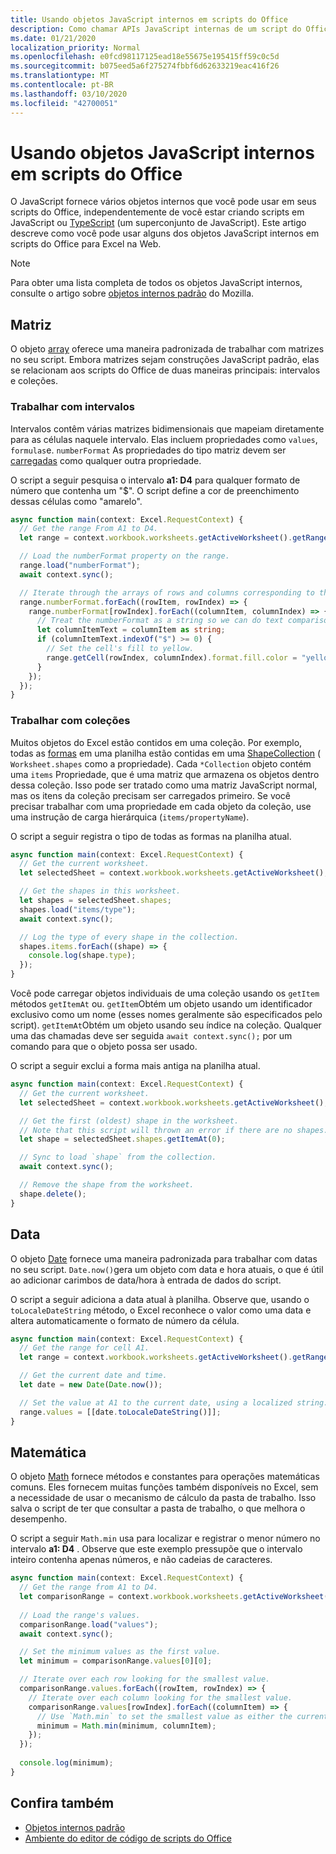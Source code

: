 ```yaml
---
title: Usando objetos JavaScript internos em scripts do Office
description: Como chamar APIs JavaScript internas de um script do Office no Excel na Web.
ms.date: 01/21/2020
localization_priority: Normal
ms.openlocfilehash: e0fcd98117125ead18e55675e195415ff59c0c5d
ms.sourcegitcommit: b075eed5a6f275274fbbf6d62633219eac416f26
ms.translationtype: MT
ms.contentlocale: pt-BR
ms.lasthandoff: 03/10/2020
ms.locfileid: "42700051"
---
```

# <a name="using-built-in-javascript-objects-in-office-scripts"></a>Usando objetos JavaScript internos em scripts do Office

O JavaScript fornece vários objetos internos que você pode usar em seus scripts do Office, independentemente de você estar criando scripts em JavaScript ou [TypeScript](../overview/code-editor-environment.md) (um superconjunto de JavaScript). Este artigo descreve como você pode usar alguns dos objetos JavaScript internos em scripts do Office para Excel na Web.

> [!NOTE]
> Para obter uma lista completa de todos os objetos JavaScript internos, consulte o artigo sobre [objetos internos padrão](https://developer.mozilla.org/docs/Web/JavaScript/Reference/Global_Objects) do Mozilla.

## <a name="array"></a>Matriz

O objeto [array](https://developer.mozilla.org/docs/Web/JavaScript/Reference/Global_Objects/Array) oferece uma maneira padronizada de trabalhar com matrizes no seu script. Embora matrizes sejam construções JavaScript padrão, elas se relacionam aos scripts do Office de duas maneiras principais: intervalos e coleções.

### <a name="working-with-ranges"></a>Trabalhar com intervalos

Intervalos contêm várias matrizes bidimensionais que mapeiam diretamente para as células naquele intervalo. Elas incluem propriedades como `values`, `formulas`e. `numberFormat` As propriedades do tipo matriz devem ser [carregadas](scripting-fundamentals.md#sync-and-load) como qualquer outra propriedade.

O script a seguir pesquisa o intervalo **a1: D4** para qualquer formato de número que contenha um "$". O script define a cor de preenchimento dessas células como "amarelo".

```TypeScript
async function main(context: Excel.RequestContext) {
  // Get the range From A1 to D4.
  let range = context.workbook.worksheets.getActiveWorksheet().getRange("A1:D4");

  // Load the numberFormat property on the range.
  range.load("numberFormat");
  await context.sync();

  // Iterate through the arrays of rows and columns corresponding to those in the range.
  range.numberFormat.forEach((rowItem, rowIndex) => {
    range.numberFormat[rowIndex].forEach((columnItem, columnIndex) => {
      // Treat the numberFormat as a string so we can do text comparisons.
      let columnItemText = columnItem as string;
      if (columnItemText.indexOf("$") >= 0) {
        // Set the cell's fill to yellow.
        range.getCell(rowIndex, columnIndex).format.fill.color = "yellow";
      }
    });
  });
}
```

### <a name="working-with-collections"></a>Trabalhar com coleções

Muitos objetos do Excel estão contidos em uma coleção. Por exemplo, todas as [formas](/javascript/api/office-scripts/excel/excel.shape) em uma planilha estão contidas em uma [ShapeCollection](/javascript/api/office-scripts/excel/excel.shapecollection) ( `Worksheet.shapes` como a propriedade). Cada `*Collection` objeto contém uma `items` Propriedade, que é uma matriz que armazena os objetos dentro dessa coleção. Isso pode ser tratado como uma matriz JavaScript normal, mas os itens da coleção precisam ser carregados primeiro. Se você precisar trabalhar com uma propriedade em cada objeto da coleção, use uma instrução de carga hierárquica (`items/propertyName`).

O script a seguir registra o tipo de todas as formas na planilha atual.

```TypeScript
async function main(context: Excel.RequestContext) {
  // Get the current worksheet.
  let selectedSheet = context.workbook.worksheets.getActiveWorksheet();

  // Get the shapes in this worksheet.
  let shapes = selectedSheet.shapes;
  shapes.load("items/type");
  await context.sync();

  // Log the type of every shape in the collection.
  shapes.items.forEach((shape) => {
    console.log(shape.type);
  });
}
```

Você pode carregar objetos individuais de uma coleção usando os `getItem` métodos `getItemAt` ou. `getItem`Obtém um objeto usando um identificador exclusivo como um nome (esses nomes geralmente são especificados pelo script). `getItemAt`Obtém um objeto usando seu índice na coleção. Qualquer uma das chamadas deve ser seguida `await context.sync();` por um comando para que o objeto possa ser usado.

O script a seguir exclui a forma mais antiga na planilha atual.

```Typescript
async function main(context: Excel.RequestContext) {
  // Get the current worksheet.
  let selectedSheet = context.workbook.worksheets.getActiveWorksheet();

  // Get the first (oldest) shape in the worksheet.
  // Note that this script will thrown an error if there are no shapes.
  let shape = selectedSheet.shapes.getItemAt(0);

  // Sync to load `shape` from the collection.
  await context.sync();

  // Remove the shape from the worksheet.
  shape.delete();
}
```

## <a name="date"></a>Data

O objeto [Date](https://developer.mozilla.org/docs/Web/JavaScript/Reference/Global_Objects/Date) fornece uma maneira padronizada para trabalhar com datas no seu script. `Date.now()`gera um objeto com data e hora atuais, o que é útil ao adicionar carimbos de data/hora à entrada de dados do script.

O script a seguir adiciona a data atual à planilha. Observe que, usando o `toLocaleDateString` método, o Excel reconhece o valor como uma data e altera automaticamente o formato de número da célula.

```TypeScript
async function main(context: Excel.RequestContext) {
  // Get the range for cell A1.
  let range = context.workbook.worksheets.getActiveWorksheet().getRange("A1");

  // Get the current date and time.
  let date = new Date(Date.now());

  // Set the value at A1 to the current date, using a localized string.
  range.values = [[date.toLocaleDateString()]];
}
```

## <a name="math"></a>Matemática

O objeto [Math](https://developer.mozilla.org/docs/Web/JavaScript/Reference/Global_Objects/Math) fornece métodos e constantes para operações matemáticas comuns. Eles fornecem muitas funções também disponíveis no Excel, sem a necessidade de usar o mecanismo de cálculo da pasta de trabalho. Isso salva o script de ter que consultar a pasta de trabalho, o que melhora o desempenho.

O script a seguir `Math.min` usa para localizar e registrar o menor número no intervalo **a1: D4** . Observe que este exemplo pressupõe que o intervalo inteiro contenha apenas números, e não cadeias de caracteres.

```TypeScript
async function main(context: Excel.RequestContext) {
  // Get the range from A1 to D4.
  let comparisonRange = context.workbook.worksheets.getActiveWorksheet().getRange("A1:D4");
  
  // Load the range's values.
  comparisonRange.load("values");
  await context.sync();

  // Set the minimum values as the first value.
  let minimum = comparisonRange.values[0][0];

  // Iterate over each row looking for the smallest value.
  comparisonRange.values.forEach((rowItem, rowIndex) => {
    // Iterate over each column looking for the smallest value.
    comparisonRange.values[rowIndex].forEach((columnItem) => {
      // Use `Math.min` to set the smallest value as either the current cell's value or the previous minimum.
      minimum = Math.min(minimum, columnItem);
    });
  });
  
  console.log(minimum);
}

```

## <a name="see-also"></a>Confira também

- [Objetos internos padrão](https://developer.mozilla.org/docs/Web/JavaScript/Reference/Global_Objects)
- [Ambiente do editor de código de scripts do Office](../overview/code-editor-environment.md)
